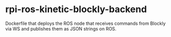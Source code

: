 # rpi-ros-kinetic-blockly-backend
Dockerfile that deploys the ROS node that receives commands from Blockly via WS and publishes them as JSON strings on ROS.
